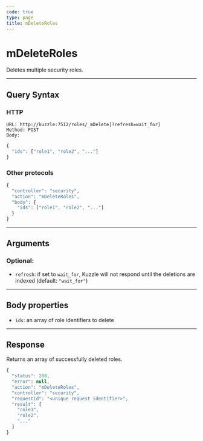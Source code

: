 ```yaml
---
code: true
type: page
title: mDeleteRoles
---
```


# mDeleteRoles



Deletes multiple security roles.

---

## Query Syntax

### HTTP

```http
URL: http://kuzzle:7512/roles/_mDelete[?refresh=wait_for]
Method: POST
Body:
```

```js
{
  "ids": ["role1", "role2", "..."]
}
```

### Other protocols

```js
{
  "controller": "security",
  "action": "mDeleteRoles",
  "body": {
    "ids": ["role1", "role2", "..."]
  }
}
```

---

## Arguments

### Optional:

- `refresh`: if set to `wait_for`, Kuzzle will not respond until the deletions are indexed (default: `"wait_for"`)

---

## Body properties

- `ids`: an array of role identifiers to delete

---

## Response

Returns an array of successfully deleted roles.

```js
{
  "status": 200,
  "error": null,
  "action": "mDeleteRoles",
  "controller": "security",
  "requestId": "<unique request identifier>",
  "result": [
    "role1",
    "role2",
    "..."
  ]
}
```
